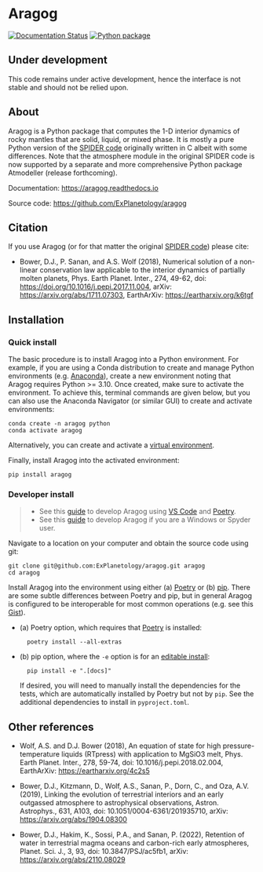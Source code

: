 # Aragog

[![Documentation Status](https://readthedocs.org/projects/aragog/badge/?version=latest)](https://aragog.readthedocs.io/en/latest/?badge=latest)
[![Python package](https://github.com/ExPlanetology/aragog/actions/workflows/python-package.yml/badge.svg)](https://github.com/ExPlanetology/aragog/actions/workflows/python-package.yml)

## Under development

This code remains under active development, hence the interface is not stable and should not be relied upon.

## About

Aragog is a Python package that computes the 1-D interior dynamics of rocky mantles that are solid, liquid, or mixed phase. It is mostly a pure Python version of the [SPIDER code](https://github.com/djbower/spider) originally written in C albeit with some differences. Note that the atmosphere module in the original SPIDER code is now supported by a separate and more comprehensive Python package Atmodeller (release forthcoming).

Documentation: <https://aragog.readthedocs.io>

Source code: <https://github.com/ExPlanetology/aragog>

## Citation

If you use Aragog (or for that matter the original [SPIDER code](https://github.com/djbower/spider)) please cite:

- Bower, D.J., P. Sanan, and A.S. Wolf (2018), Numerical solution of a non-linear conservation law applicable to the interior dynamics of partially molten planets, Phys. Earth Planet. Inter., 274, 49-62, doi: <https://doi.org/10.1016/j.pepi.2017.11.004>, arXiv: <https://arxiv.org/abs/1711.07303>, EarthArXiv: <https://eartharxiv.org/k6tgf>

## Installation

### Quick install

The basic procedure is to install Aragog into a Python environment. For example, if you are using a Conda distribution to create and manage Python environments (e.g. [Anaconda](https://www.anaconda.com/download)), create a new environment noting that Aragog requires Python >= 3.10. Once created, make sure to activate the environment. To achieve this, terminal commands are given below, but you can also use the Anaconda Navigator (or similar GUI) to create and activate environments:

    conda create -n aragog python
    conda activate aragog

Alternatively, you can create and activate a [virtual environment](https://docs.python.org/3/library/venv.html).

Finally, install Aragog into the activated environment:

	pip install aragog

### Developer install

> - See this [guide](https://gist.github.com/djbower/c66474000029730ac9f8b73b96071db3) to develop Aragog using [VS Code](https://code.visualstudio.com) and [Poetry](https://python-poetry.org).
> - See this [guide](https://gist.github.com/djbower/c82b4a70a3c3c74ad26dc572edefdd34) to develop Aragog if you are a Windows or Spyder user.

Navigate to a location on your computer and obtain the source code using git:

    git clone git@github.com:ExPlanetology/aragog.git aragog
    cd aragog

Install Aragog into the environment using either (a) [Poetry](https://python-poetry.org) or (b) [pip](https://pip.pypa.io/en/stable/getting-started/). There are some subtle differences between Poetry and pip, but in general Aragog is configured to be interoperable for most common operations (e.g. see this [Gist](https://gist.github.com/djbower/e9538e7eb5ed3deaf3c4de9dea41ebcd)).

- (a) Poetry option, which requires that [Poetry](https://python-poetry.org) is installed:

		poetry install --all-extras

- (b) pip option, where the `-e` option is for an [editable install](https://setuptools.pypa.io/en/latest/userguide/development_mode.html):

		pip install -e ".[docs]"

	If desired, you will need to manually install the dependencies for the tests, which are automatically installed by Poetry but not by `pip`. See the additional dependencies to install in `pyproject.toml`.


## Other references

- Wolf, A.S. and D.J. Bower (2018), An equation of state for high pressure-temperature liquids (RTpress) with application to MgSiO3 melt, Phys. Earth Planet. Inter., 278, 59-74, doi: 10.1016/j.pepi.2018.02.004, EarthArXiv: <https://eartharxiv.org/4c2s5>

- Bower, D.J., Kitzmann, D., Wolf, A.S., Sanan, P., Dorn, C., and Oza, A.V. (2019), Linking the evolution of terrestrial interiors and an early outgassed atmosphere to astrophysical observations, Astron. Astrophys., 631, A103, doi: 10.1051/0004-6361/201935710, arXiv: <https://arxiv.org/abs/1904.08300>

- Bower, D.J., Hakim, K., Sossi, P.A., and Sanan, P. (2022), Retention of water in terrestrial magma oceans and carbon-rich early atmospheres, Planet. Sci. J., 3, 93, doi: 10.3847/PSJ/ac5fb1, arXiv: <https://arxiv.org/abs/2110.08029>

